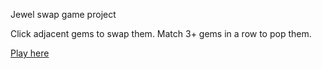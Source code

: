 Jewel swap game project

Click adjacent gems to swap them. Match 3+ gems in a row to pop them.

[Play here](https://mckgar.github.io/jewel-game/)